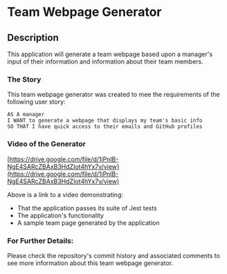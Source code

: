 # Team Webpage Generator

## Description
This application will generate a team webpage based upon a manager's input of their information and information about their team members.

### The Story
This team webpage generator was created to mee the requirements of the following user story:
```
AS A manager
I WANT to generate a webpage that displays my team's basic info
SO THAT I have quick access to their emails and GitHub profiles
```

### Video of the Generator
[https://drive.google.com/file/d/1iPnlB-NgE4SARcZBAxB3HdZIot4hYx7v/view](https://drive.google.com/file/d/1iPnlB-NgE4SARcZBAxB3HdZIot4hYx7v/view)

Above is a link to a video demonstrating:
- That the application passes its suite of Jest tests
- The application's functionality
- A sample team page generated by the application

### For Further Details:
Please check the repository's commit history and associated comments to see more information about this team webpage generator.
